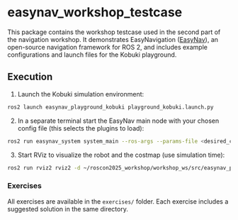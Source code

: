 # easynav_workshop_testcase

This package contains the workshop testcase used in the second part of the navigation workshop. It demonstrates EasyNavigation ([EasyNav](https://easynavigation.github.io/)), an open-source navigation framework for ROS 2, and includes example configurations and launch files for the Kobuki playground.

## Execution

1. Launch the Kobuki simulation environment:
```bash
ros2 launch easynav_playground_kobuki playground_kobuki.launch.py
```

2. In a separate terminal start the EasyNav main node with your chosen config file (this selects the plugins to load):
```bash
ros2 run easynav_system system_main --ros-args --params-file <desired_config_path.params.yaml>
```

3. Start RViz to visualize the robot and the costmap (use simulation time):
```bash
ros2 run rviz2 rviz2 -d ~/roscon2025_workshop/workshop_ws/src/easynav_playground/easynav_workshop_testcase/rviz/costmap.rviz 
```

### Exercises
All exercises are available in the `exercises/` folder. Each exercise includes a suggested solution in the same directory.
